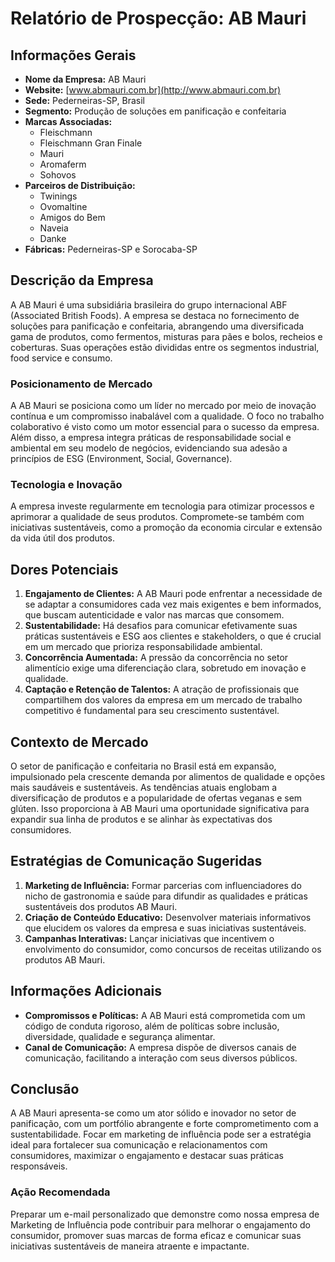# Relatório de Prospecção: AB Mauri

## Informações Gerais
- **Nome da Empresa:** AB Mauri  
- **Website:** [www.abmauri.com.br](http://www.abmauri.com.br)  
- **Sede:** Pederneiras-SP, Brasil  
- **Segmento:** Produção de soluções em panificação e confeitaria  
- **Marcas Associadas:** 
  - Fleischmann
  - Fleischmann Gran Finale
  - Mauri
  - Aromaferm
  - Sohovos
- **Parceiros de Distribuição:** 
  - Twinings
  - Ovomaltine
  - Amigos do Bem
  - Naveia
  - Danke  
- **Fábricas:** Pederneiras-SP e Sorocaba-SP  

## Descrição da Empresa
A AB Mauri é uma subsidiária brasileira do grupo internacional ABF (Associated British Foods). A empresa se destaca no fornecimento de soluções para panificação e confeitaria, abrangendo uma diversificada gama de produtos, como fermentos, misturas para pães e bolos, recheios e coberturas. Suas operações estão divididas entre os segmentos industrial, food service e consumo.

### Posicionamento de Mercado
A AB Mauri se posiciona como um líder no mercado por meio de inovação contínua e um compromisso inabalável com a qualidade. O foco no trabalho colaborativo é visto como um motor essencial para o sucesso da empresa. Além disso, a empresa integra práticas de responsabilidade social e ambiental em seu modelo de negócios, evidenciando sua adesão a princípios de ESG (Environment, Social, Governance).

### Tecnologia e Inovação
A empresa investe regularmente em tecnologia para otimizar processos e aprimorar a qualidade de seus produtos. Compromete-se também com iniciativas sustentáveis, como a promoção da economia circular e extensão da vida útil dos produtos.

## Dores Potenciais
1. **Engajamento de Clientes:** A AB Mauri pode enfrentar a necessidade de se adaptar a consumidores cada vez mais exigentes e bem informados, que buscam autenticidade e valor nas marcas que consomem.
2. **Sustentabilidade:** Há desafios para comunicar efetivamente suas práticas sustentáveis e ESG aos clientes e stakeholders, o que é crucial em um mercado que prioriza responsabilidade ambiental.
3. **Concorrência Aumentada:** A pressão da concorrência no setor alimentício exige uma diferenciação clara, sobretudo em inovação e qualidade.
4. **Captação e Retenção de Talentos:** A atração de profissionais que compartilhem dos valores da empresa em um mercado de trabalho competitivo é fundamental para seu crescimento sustentável.

## Contexto de Mercado
O setor de panificação e confeitaria no Brasil está em expansão, impulsionado pela crescente demanda por alimentos de qualidade e opções mais saudáveis e sustentáveis. As tendências atuais englobam a diversificação de produtos e a popularidade de ofertas veganas e sem glúten. Isso proporciona à AB Mauri uma oportunidade significativa para expandir sua linha de produtos e se alinhar às expectativas dos consumidores.

## Estratégias de Comunicação Sugeridas
1. **Marketing de Influência:** Formar parcerias com influenciadores do nicho de gastronomia e saúde para difundir as qualidades e práticas sustentáveis dos produtos AB Mauri.
2. **Criação de Conteúdo Educativo:** Desenvolver materiais informativos que elucidem os valores da empresa e suas iniciativas sustentáveis.
3. **Campanhas Interativas:** Lançar iniciativas que incentivem o envolvimento do consumidor, como concursos de receitas utilizando os produtos AB Mauri.

## Informações Adicionais
- **Compromissos e Políticas:** A AB Mauri está comprometida com um código de conduta rigoroso, além de políticas sobre inclusão, diversidade, qualidade e segurança alimentar.
- **Canal de Comunicação:** A empresa dispõe de diversos canais de comunicação, facilitando a interação com seus diversos públicos.

## Conclusão
A AB Mauri apresenta-se como um ator sólido e inovador no setor de panificação, com um portfólio abrangente e forte comprometimento com a sustentabilidade. Focar em marketing de influência pode ser a estratégia ideal para fortalecer sua comunicação e relacionamentos com consumidores, maximizar o engajamento e destacar suas práticas responsáveis.

### Ação Recomendada
Preparar um e-mail personalizado que demonstre como nossa empresa de Marketing de Influência pode contribuir para melhorar o engajamento do consumidor, promover suas marcas de forma eficaz e comunicar suas iniciativas sustentáveis de maneira atraente e impactante.